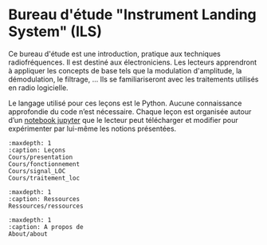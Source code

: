 # Bureau d'étude "Instrument Landing System" (ILS)

Ce bureau d'étude est une introduction, pratique aux techniques radiofréquences. Il est destiné aux électroniciens. Les lecteurs apprendront à appliquer les concepts de base tels que la modulation d'amplitude, la démodulation, le filtrage, … Ils se familiariseront avec les traitements utilisés en radio logicielle.

Le langage utilisé pour ces leçons est le Python. Aucune connaissance approfondie du code n’est nécessaire. Chaque leçon est organisée autour d’un [notebook jupyter](https://openclassrooms.com/fr/courses/6204541-initiez-vous-a-python-pour-lanalyse-de-donnees/6211211-faites-vos-premiers-pas-avec-jupyter-notebook) que le lecteur peut télécharger et modifier pour expérimenter par lui-même les notions présentées. 

```{toctree}
:maxdepth: 1
:caption: Leçons
Cours/presentation
Cours/fonctionnement
Cours/signal_LOC
Cours/traitement_loc
```

```{toctree}
:maxdepth: 1
:caption: Ressources
Ressources/ressources
```

```{toctree}
:maxdepth: 1
:caption: A propos de
About/about
```


